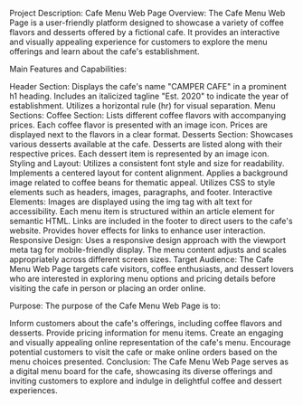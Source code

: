 Project Description: Cafe Menu Web Page
Overview:
The Cafe Menu Web Page is a user-friendly platform designed to showcase a variety of coffee flavors and desserts offered by a fictional cafe. It provides an interactive and visually appealing experience for customers to explore the menu offerings and learn about the cafe's establishment.

Main Features and Capabilities:

Header Section:
Displays the cafe's name "CAMPER CAFE" in a prominent h1 heading.
Includes an italicized tagline "Est. 2020" to indicate the year of establishment.
Utilizes a horizontal rule (hr) for visual separation.
Menu Sections:
Coffee Section:
Lists different coffee flavors with accompanying prices.
Each coffee flavor is presented with an image icon.
Prices are displayed next to the flavors in a clear format.
Desserts Section:
Showcases various desserts available at the cafe.
Desserts are listed along with their respective prices.
Each dessert item is represented by an image icon.
Styling and Layout:
Utilizes a consistent font style and size for readability.
Implements a centered layout for content alignment.
Applies a background image related to coffee beans for thematic appeal.
Utilizes CSS to style elements such as headers, images, paragraphs, and footer.
Interactive Elements:
Images are displayed using the img tag with alt text for accessibility.
Each menu item is structured within an article element for semantic HTML.
Links are included in the footer to direct users to the cafe's website.
Provides hover effects for links to enhance user interaction.
Responsive Design:
Uses a responsive design approach with the viewport meta tag for mobile-friendly display.
The menu content adjusts and scales appropriately across different screen sizes.
Target Audience:
The Cafe Menu Web Page targets cafe visitors, coffee enthusiasts, and dessert lovers who are interested in exploring menu options and pricing details before visiting the cafe in person or placing an order online.

Purpose:
The purpose of the Cafe Menu Web Page is to:

Inform customers about the cafe's offerings, including coffee flavors and desserts.
Provide pricing information for menu items.
Create an engaging and visually appealing online representation of the cafe's menu.
Encourage potential customers to visit the cafe or make online orders based on the menu choices presented.
Conclusion:
The Cafe Menu Web Page serves as a digital menu board for the cafe, showcasing its diverse offerings and inviting customers to explore and indulge in delightful coffee and dessert experiences.
